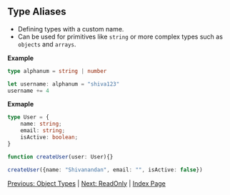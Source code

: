 ## **Type Aliases**

- Defining types with a custom name.
- Can be used for primitives like `string` or more complex types such as `objects` and `arrays`.

**Example**
```ts
type alphanum = string | number

let username: alphanum = "shiva123"
username += 4
```

**Exmaple**
```ts
type User = {
    name: string;
    email: string;
    isActive: boolean;
}

function createUser(user: User){}

createUser({name: "Shivanandan", email: "", isActive: false})
```

[Previous: Object Types](/docs/%236_Object_types.md) | [Next: ReadOnly](/docs/%238_Readonly.md) | [Index Page](/README.md)